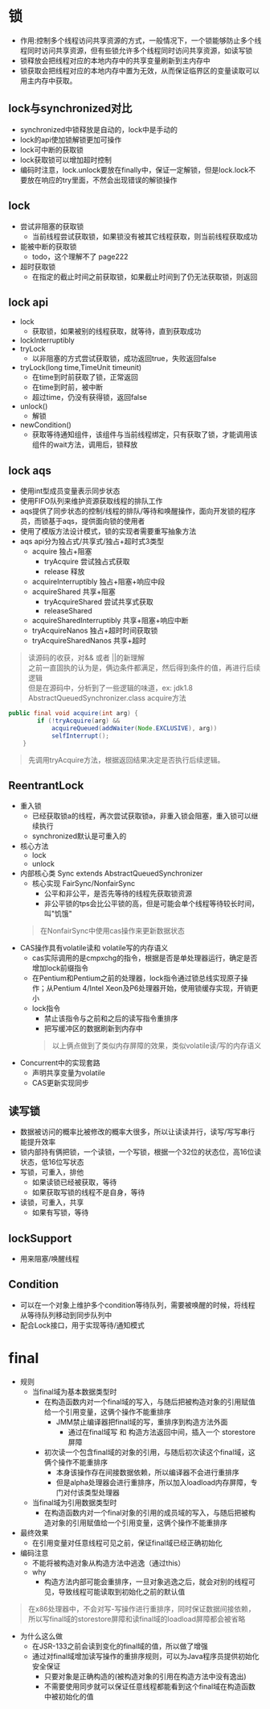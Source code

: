 # 锁
* 作用:控制多个线程访问共享资源的方式，一般情况下，一个锁能够防止多个线程同时访问共享资源，但有些锁允许多个线程同时访问共享资源，如读写锁
* 锁释放会把线程对应的本地内存中的共享变量刷新到主内存中
* 锁获取会把线程对应的本地内存中置为无效，从而保证临界区的变量读取可以用主内存中获取。

## lock与synchronized对比
* synchronized中锁释放是自动的，lock中是手动的
* lock的api使加锁解锁更加可操作
* lock可中断的获取锁
* lock获取锁可以增加超时控制
* 编码时注意，lock.unlock要放在finally中，保证一定解锁，但是lock.lock不要放在响应的try里面，不然会出现错误的解锁操作

## lock
* 尝试非阻塞的获取锁
    * 当前线程尝试获取锁，如果锁没有被其它线程获取，则当前线程获取成功
* 能被中断的获取锁
    * todo，这个理解不了 page222
* 超时获取锁
    * 在指定的截止时间之前获取锁，如果截止时间到了仍无法获取锁，则返回
    
## lock api
* lock
    * 获取锁，如果被别的线程获取，就等待，直到获取成功
* lockInterruptibly
* tryLock
    * 以非阻塞的方式尝试获取锁，成功返回true，失败返回false
* tryLock(long time,TimeUnit timeunit)
    * 在time到时前获取了锁，正常返回
    * 在time到时前，被中断
    * 超过time，仍没有获得锁，返回false
* unlock()
    * 解锁
* newCondition()
    * 获取等待通知组件，该组件与当前线程绑定，只有获取了锁，才能调用该组件的wait方法，调用后，锁释放
    
## lock aqs
* 使用int型成员变量表示同步状态
* 使用FIFO队列来维护资源获取线程的排队工作
* aqs提供了同步状态的控制/线程的排队/等待和唤醒操作，面向开发锁的程序员，而锁基于aqs，提供面向锁的使用者
* 使用了模版方法设计模式，锁的实现者需要重写抽象方法
* aqs api分为独占式/共享式/独占+超时式3类型
    * acquire 独占+阻塞
        * tryAcquire 尝试独占式获取
        * release   释放
    * acquireInterruptibly  独占+阻塞+响应中段 
    * acquireShared 共享+阻塞
        * tryAcquireShared 尝试共享式获取  
        * releaseShared
    * acquireSharedInterruptibly 共享+阻塞+响应中断
    * tryAcquireNanos   独占+超时时间获取锁
    * tryAcquireSharedNanos  共享+超时
> 读源码的收获，对&& 或者 ||的新理解  
之前一直固执的认为是，俩边条件都满足，然后得到条件的值，再进行后续逻辑  
但是在源码中，分析到了一些逻辑的味道，ex: jdk1.8 AbstractQueuedSynchronizer.class acquire方法  
  
```java
public final void acquire(int arg) {
        if (!tryAcquire(arg) &&
            acquireQueued(addWaiter(Node.EXCLUSIVE), arg))
            selfInterrupt();
    }
```

> 先调用tryAcquire方法，根据返回结果决定是否执行后续逻辑。

## ReentrantLock
* 重入锁
    * 已经获取锁a的线程，再次尝试获取锁a，非重入锁会阻塞，重入锁可以继续执行
    * synchronized默认是可重入的
* 核心方法
    * lock  
    * unlock
* 内部核心类 Sync extends AbstractQueuedSynchronizer
    * 核心实现 FairSync/NonfairSync
        * 公平和非公平，是否先等待的线程先获取锁资源
        * 非公平锁的tps会比公平锁的高，但是可能会单个线程等待较长时间，叫"饥饿"
    > 在NonfairSync中使用cas操作来更新数据状态
* CAS操作具有volatile读和 volatile写的内存语义
    * cas实际调用的是cmpxchg的指令，根据是否是单处理器运行，确定是否增加lock前缀指令
    * 在Pentium和Pentium之前的处理器，lock指令通过锁总线实现原子操作；从Pentium 4/Intel Xeon及P6处理器开始，使用锁缓存实现，开销更小
    * lock指令
        * 禁止该指令与之前和之后的读写指令重排序
        * 把写缓冲区的数据刷新到内存中
        > 以上俩点做到了类似内存屏障的效果，类似volatile读/写的内存语义
* Concurrent中的实现套路
    * 声明共享变量为volatile
    * CAS更新实现同步
    
## 读写锁
* 数据被访问的概率比被修改的概率大很多，所以让读读并行，读写/写写串行能提升效率
* 锁内部持有俩把锁，一个读锁，一个写锁，根据一个32位的状态位，高16位读状态，低16位写状态
* 写锁，可重入，排他
    * 如果读锁已经被获取，等待
    * 如果获取写锁的线程不是自身，等待
* 读锁，可重入，共享
    * 如果有写锁，等待
    
## lockSupport
* 用来阻塞/唤醒线程

## Condition
* 可以在一个对象上维护多个condition等待队列，需要被唤醒的时候，将线程从等待队列移动到同步队列中
* 配合Lock接口，用于实现等待/通知模式

# final
* 规则
    * 当final域为基本数据类型时
        * 在构造函数内对一个final域的写入，与随后把被构造对象的引用赋值给一个引用变量，这俩个操作不能重排序
            * JMM禁止编译器把final域的写，重排序到构造方法外面
                * 通过在final域写 和 构造方法返回中间，插入一个 storestore屏障
        * 初次读一个包含final域的对象的引用，与随后初次读这个final域，这俩个操作不能重排序
            * 本身该操作存在间接数据依赖，所以编译器不会进行重排序
            * 但是alpha处理器会进行重排序，所以加入loadload内存屏障，专门对付该类型处理器
    * 当final域为引用数据类型时
        * 在构造函数内对一个final对象的引用的成员域的写入，与随后把被构造对象的引用赋值给一个引用变量，这俩个操作不能重排序
* 最终效果
    * 在引用变量对任意线程可见之前，保证final域已经正确初始化
* 编码注意
    * 不能将被构造对象从构造方法中逃逸（通过this）
    * why
        * 构造方法内部可能会重排序，一旦对象逃逸之后，就会对别的线程可见，导致线程可能读取到初始化之前的默认值
> 在x86处理器中，不会对写-写操作进行重排序，同时保证数据间接依赖，所以写final域的storestore屏障和读final域的loadload屏障都会被省略
* 为什么这么做
    * 在JSR-133之前会读到变化的final域的值，所以做了增强
    * 通过对final域增加读写操作的重排序规则，可以为Java程序员提供初始化安全保证
        * 只要对象是正确构造的(被构造对象的引用在构造方法中没有逸出)
        * 不需要使用同步就可以保证任意线程都能看到这个final域在构造函数中被初始化的值
